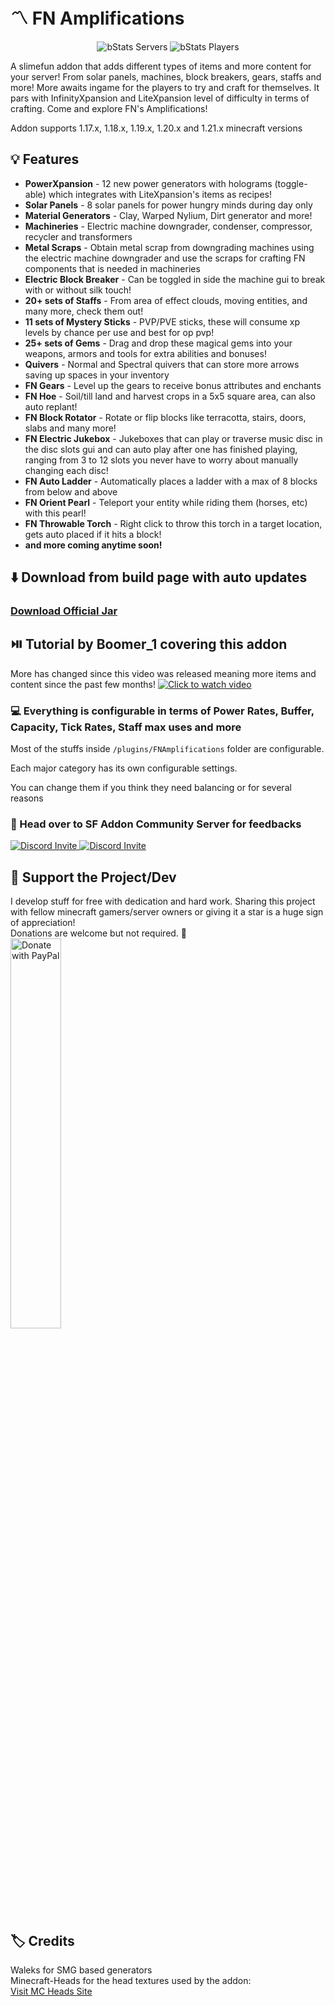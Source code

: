 # :part_alternation_mark: FN Amplifications

<div align="center">

![bStats Servers](https://img.shields.io/bstats/servers/13219)
![bStats Players](https://img.shields.io/bstats/players/13219)

</div>

A slimefun addon that adds different types of items and more content for your server! From solar panels, machines, block breakers, gears, staffs and more!
More awaits ingame for the players to try and craft for themselves. It pars with InfinityXpansion and LiteXpansion level of difficulty in terms
of crafting. Come and explore FN's Amplifications! 

Addon supports 1.17.x, 1.18.x, 1.19.x, 1.20.x and 1.21.x minecraft versions

## :bulb: Features
- **PowerXpansion** - 12 new power generators with holograms (toggle-able) which integrates with LiteXpansion's items as recipes!
- **Solar Panels** - 8 solar panels for power hungry minds during day only
- **Material Generators** - Clay, Warped Nylium, Dirt generator and more! 
- **Machineries** - Electric machine downgrader, condenser, compressor, recycler and transformers
- **Metal Scraps** - Obtain metal scrap from downgrading machines using the electric machine downgrader
                     and use the scraps for crafting FN components that is needed in machineries
- **Electric Block Breaker** - Can be toggled in side the machine gui to break with or without silk touch!
- **20+ sets of Staffs** - From area of effect clouds, moving entities, and many more, check them out!
- **11 sets of Mystery Sticks** - PVP/PVE sticks, these will consume xp levels by chance per use and best for op pvp!
- **25+ sets of Gems** - Drag and drop these magical gems into your weapons, armors and tools for extra abilities and bonuses!
- **Quivers** - Normal and Spectral quivers that can store more arrows saving up spaces in your inventory
- **FN Gears** - Level up the gears to receive bonus attributes and enchants
- **FN Hoe** - Soil/till land and harvest crops in a 5x5 square area, can also auto replant!
- **FN Block Rotator** - Rotate or flip blocks like terracotta, stairs, doors, slabs and many more!
- **FN Electric Jukebox** - Jukeboxes that can play or traverse music disc in the disc slots gui and can auto play after one has finished playing, ranging from 3 to 12 slots you never have to worry about manually changing each disc!
- **FN Auto Ladder** - Automatically places a ladder with a max of 8 blocks from below and above
- **FN Orient Pearl** - Teleport your entity while riding them (horses, etc) with this pearl!
- **FN Throwable Torch** - Right click to throw this torch in a target location, gets auto placed if it hits a block!
- **and more coming anytime soon!**

## :arrow_down: Download from build page with auto updates
### [Download Official Jar](https://blob.build/project/FNAmplifications)

## ⏯️ Tutorial by Boomer_1 covering this addon
More has changed since this video was released meaning more items and content since the past few months! 
[![Click to watch video](http://i3.ytimg.com/vi/tXuXoYmx65M/hqdefault.jpg)](https://www.youtube.com/watch?v=tXuXoYmx65M)

### :computer: Everything is configurable in terms of Power Rates, Buffer, Capacity, Tick Rates, Staff max uses and more
Most of the stuffs inside ```/plugins/FNAmplifications``` folder are configurable.
 
Each major category has its own configurable settings. 

You can change them if you think they need balancing or for several reasons 

### :running: Head over to SF Addon Community Server for feedbacks 
<p>
  <a href="https://discord.gg/slimefun">
    <img src="https://discordapp.com/api/guilds/565557184348422174/widget.png?style=banner3" alt="Discord Invite"/>
  </a>
  <a href="https://discord.gg/SqD3gg5SAU">
    <img src="https://discordapp.com/api/guilds/809178621424041997/widget.png?style=banner3" alt="Discord Invite"/>
  </a>
</p>

## 💖 Support the Project/Dev
I develop stuff for free with dedication and hard work. Sharing this project with fellow minecraft gamers/server owners or giving it a star is a huge sign of appreciation!</br>
Donations are welcome but not required. 💖<br/>
<a href="https://www.paypal.com/paypalme/fnfal113" target=_blank>
  <img src="https://raw.githubusercontent.com/stefan-niedermann/paypal-donate-button/master/paypal-donate-button.png" alt="Donate with PayPal" width="40%" />
</a>

## :label: Credits
Waleks for SMG based generators<br>
Minecraft-Heads for the head textures used by the addon:<br>
[Visit MC Heads Site](https://minecraft-heads.com/)
